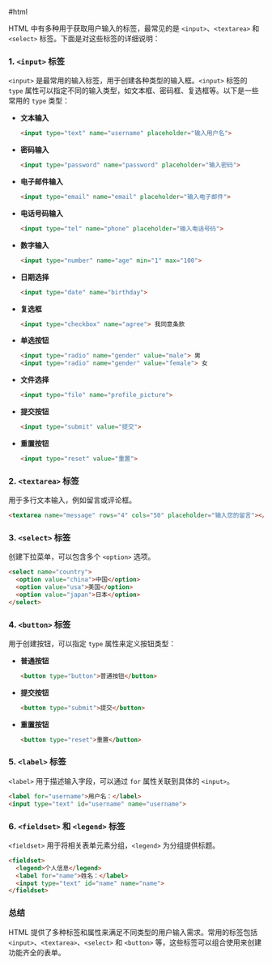 #html 

HTML 中有多种用于获取用户输入的标签，最常见的是 `<input>`、`<textarea>` 和 `<select>` 标签。下面是对这些标签的详细说明：

### 1. `<input>` 标签
`<input>` 是最常用的输入标签，用于创建各种类型的输入框。`<input>` 标签的 `type` 属性可以指定不同的输入类型，如文本框、密码框、复选框等。以下是一些常用的 `type` 类型：

- **文本输入**
  ```html
  <input type="text" name="username" placeholder="输入用户名">
  ```
- **密码输入**
  ```html
  <input type="password" name="password" placeholder="输入密码">
  ```
- **电子邮件输入**
  ```html
  <input type="email" name="email" placeholder="输入电子邮件">
  ```
- **电话号码输入**
  ```html
  <input type="tel" name="phone" placeholder="输入电话号码">
  ```
- **数字输入**
  ```html
  <input type="number" name="age" min="1" max="100">
  ```
- **日期选择**
  ```html
  <input type="date" name="birthday">
  ```
- **复选框**
  ```html
  <input type="checkbox" name="agree"> 我同意条款
  ```
- **单选按钮**
  ```html
  <input type="radio" name="gender" value="male"> 男
  <input type="radio" name="gender" value="female"> 女
  ```
- **文件选择**
  ```html
  <input type="file" name="profile_picture">
  ```
- **提交按钮**
  ```html
  <input type="submit" value="提交">
  ```
- **重置按钮**
  ```html
  <input type="reset" value="重置">
  ```

### 2. `<textarea>` 标签
用于多行文本输入，例如留言或评论框。
```html
<textarea name="message" rows="4" cols="50" placeholder="输入您的留言"></textarea>
```

### 3. `<select>` 标签
创建下拉菜单，可以包含多个 `<option>` 选项。
```html
<select name="country">
  <option value="china">中国</option>
  <option value="usa">美国</option>
  <option value="japan">日本</option>
</select>
```

### 4. `<button>` 标签
用于创建按钮，可以指定 `type` 属性来定义按钮类型：
- **普通按钮**
  ```html
  <button type="button">普通按钮</button>
  ```
- **提交按钮**
  ```html
  <button type="submit">提交</button>
  ```
- **重置按钮**
  ```html
  <button type="reset">重置</button>
  ```

### 5. `<label>` 标签
`<label>` 用于描述输入字段，可以通过 `for` 属性关联到具体的 `<input>`。
```html
<label for="username">用户名：</label>
<input type="text" id="username" name="username">
```

### 6. `<fieldset>` 和 `<legend>` 标签
`<fieldset>` 用于将相关表单元素分组，`<legend>` 为分组提供标题。
```html
<fieldset>
  <legend>个人信息</legend>
  <label for="name">姓名：</label>
  <input type="text" id="name" name="name">
</fieldset>
```

### 总结
HTML 提供了多种标签和属性来满足不同类型的用户输入需求。常用的标签包括 `<input>`、`<textarea>`、`<select>` 和 `<button>` 等，这些标签可以组合使用来创建功能齐全的表单。